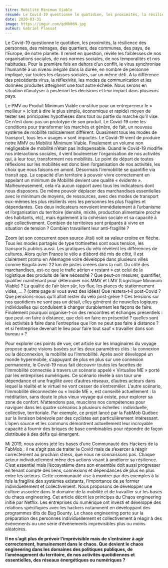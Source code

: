 ```yaml
---
titre: Mobilité Minimum Viable
résumé: Le Covid-19 questionne le quotidien, les proximités, la résilience des personnes, des ménages, des quartiers, des communes, des pays.
date: 2020-03-31
image: https://imgur.com/qdHb06N.jpg
auteur: Gabriel Plassat
---
```


Le Covid-19 questionne le quotidien, les proximités, la résilience des personnes, des ménages, des quartiers, des communes, des pays, de l’Europe, de notre planète. Il remet en question, révèle les faiblesses de nos organisations sociales, de nos normes sociales, de nos temporalités et nos habitudes. Pour la première fois en dehors d’un conflit, le virus synchronise l’humanité à un niveau inégalé dans la durée, en nombre de personne impliqué, sur toutes les classes sociales, sur un même défi. A la différence des précédents virus, la réflexivité, les modes de communication et les données produites atteignent une tout autre échelle. Nous serons en situation d’analyser à posteriori les décisions et leur impact dans plusieurs pays.

Le PMV ou Produit Minimum Viable constitue pour un entrepreneur le « meilleur » (c’est à dire le plus simple, économique et rapide) moyen de tester ses principales hypothèses dans tout ou partie du marché qu’il vise. Ce n’est donc pas un prototype de son produit. Le Covid-19 crée les conditions pour transformer les marchés et génère, de fait, un nouveau système de mobilité radicalement différent. Quasiment tous les modes de transport, tous les « usages » sont impactés. Le Covid-19 vient de produire notre MMV ou Mobilité Minimum Viable. Finalement un volume non négligeable de mobilité n’était pas indispensable. Quand le Covid-19 modifie nos interactions sociales, il vient bouleverser l’organisation de nos activités qui, à leur tour, transforment nos mobilités. Le point de départ de toutes réflexions sur les mobilités est donc bien l’organisation de nos activités, les choix que nous faisons en amont. Désormais l’immobilité se quantifie via transit app. La capacité d’un territoire à pouvoir vivre correctement en appelant un minimum de Mobilité devient une qualité « évidente ». Malheureusement, cela n’a aucun rapport avec tous les indicateurs dont nous disposons. De même pouvoir déplacer des marchandises essentielles avec le minimum de moyens, de ressources, avec des modes de transport eux-mêmes les plus résilients vers les personnes les plus fragiles et dépendantes. Ces deux indicateurs renvoient immédiatement à l’urbanisme et l’organisation du territoire (densité, mixité, production alimentaire proche des habitants, etc), mais également à la cohésion sociale et sa capacité à agir collectivement. Combien de territoires sont préparés à vivre en situation de tension ? Combien travaillent leur anti-fragilité ?

Zoom (et son concurrent open source Jitsi) voit sa valeur croitre en flèche. Tous les modes partagés de type trottinettes sont sous tension, les transports publics aussi. Les pratiques du vélo révèlent les différences de cultures. Alors qu’en France le vélo a d’abord été mis de côté, il est clairement promu en Allemagne voire développé dans plusieurs villes comme Bogota avec 22 km de pistes créées dans la nuit. Du côté des marchandises, est-ce que le trafic aérien « restant » est celui de la logistique des produits de 1ère nécessité ? Que peut-on mesurer, quantifier, qualifier maintenant pour déterminer nos MMV et LMV (Logistique Minimum Viable) ? La qualité de l’air bien sûr, les flux, les places de stationnement vides, … ? (cette page si vous avez des idées) Que restera-t-il post-Covid ? Que pensions-nous qu’il allait rester du vélo post-grève ? Ces tensions sur nos quotidiens ne sont pas un détail, elles génèrent de nouvelles logiques individuelles qui conduisent à changer durablement les façons de faire. Finalement pourquoi organise-t-on des rencontres et échanges présentiels : que peut-on faire à distance, que doit-on faire en présentiel ? quelles sont les activités à faire dans l’entreprise que l’on ne peut pas faire à distance ? et si l’entreprise devenait le lieu pour faire tout sauf « travailler dans son bureau » ?

Pour explorer ces points de vue, cet article sur les imaginaires du voyage propose quatre visions basées sur les deux paramètres clés : la connexion ou la déconnexion, la mobilité ou l’immobilité. Après avoir développé un monde hypermobile, s’appuyant de plus en plus sur une connexion permanente, le Covid-19 nous fait découvrir toutes les facettes de l’immobilité connectée à travers un scénario appelé « Virtualise ME » porté par les entreprises numériques. Ce scénario révèle à son tour une dépendance et une fragilité avec d’autres réseaux, d’autres acteurs dans lequel la réalité et le virtuel ne vont cesser de s’entremêler. L’autre scénario, l’immobilité déconnectée ou « Inside ME », est conseillé actuellement : la méditation, sans doute le plus vieux voyage qui existe, pour explorer sa zone de confort. N’attendons pas, musclons nos compétences pour naviguer dans les quatre scénarios à plusieurs échelles : individuelle, collective, territoriale. Par exemple, ce projet lancé par la FabMob Québec sur la livraison bénévole par des cyclistes est particulièrement intéressant. L’open source et les communs démontrent actuellement leur incroyable capacité à fournir des briques de base combinables pour répondre de façon distribuée à des défis qui émergent.

Mi 2019, nous avions jeté les bases d’une Communauté des Hackers de la FabMob : il ne s’agit pas de traiter le Covid mais de s’exercer à réagir correctement au prochain stress, que nous ne connaissons pas. Chaque acteur individuellement mène des actions visant à améliorer sa résilience. C’est essentiel mais l’écosystème dans son ensemble doit aussi progresser en tenant compte des liens, connexions et dépendances de plus en plus entre les acteurs. Cette communauté vise à montrer par des exemples à la fois la fragilité des systèmes existants, l’importance de se former individuellement et collectivement. Nous proposons de développer une culture associée dans le domaine de la mobilité et de travailler sur les bases du chaos engineering. Cet article décrit les principes du Chaos engineering initié par Netflix. Les entreprises du numérique ont investi et développé des relations spécifiques avec les hackers notamment en développant des programmes dits de Bug Bounty. Le chaos engineering porte sur la préparation des personnes individuellement et collectivement à réagir à des évènements ou une série d’évènements imprévisibles plus ou moins aléatoires.

**Il ne s’agit plus de prévoir l’imprévisible mais de s’entrainer à agir correctement, humainement dans le chaos. Que devient le chaos engineering dans les domaines des politiques publiques, de l’aménagement du territoire, de nos activités quotidiennes et essentielles, des réseaux énergétiques ou numériques ?**
